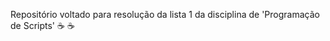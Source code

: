 Repositório voltado para resolução da lista 1 da disciplina de 'Programação de Scripts' :coffee: :coffee:

